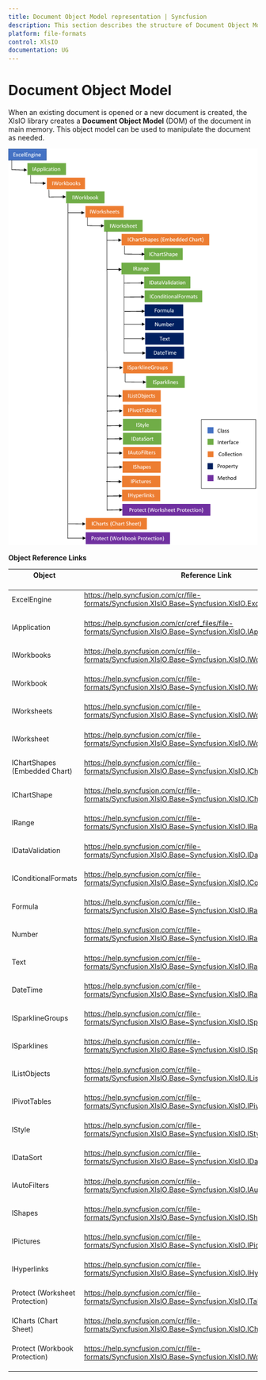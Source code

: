 ```yaml
---
title: Document Object Model representation | Syncfusion
description: This section describes the structure of Document Object Model structure for Syncfusion Essential XlsIO
platform: file-formats
control: XlsIO
documentation: UG
---
```

# Document Object Model

When an existing document is opened or a new document is created, the XlsIO library creates a **Document Object Model** (DOM) of the document in main memory. This object model can be used to manipulate the document as needed.

![DocumentObjectModel](DocumentObjectModel_images/DocumentObjectModel.png)

**Object Reference Links**

<table>
<tr>
<th><b>Object</b><br/><br/></th>
<th><b>Reference Link</b><br/><br/></th>
</tr>
<tbody>
<tr>
<td>ExcelEngine<br/><br/></td>
<td><a href="https://help.syncfusion.com/cr/file-formats/Syncfusion.XlsIO.Base~Syncfusion.XlsIO.ExcelEngine.html">https://help.syncfusion.com/cr/file-formats/Syncfusion.XlsIO.Base~Syncfusion.XlsIO.ExcelEngine.html</a><br/><br/></td>
</tr>
<tr>
<td>IApplication<br/><br/></td>
<td><a href="https://help.syncfusion.com/cr/cref_files/file-formats/Syncfusion.XlsIO.Base~Syncfusion.XlsIO.IApplication.html">https://help.syncfusion.com/cr/cref_files/file-formats/Syncfusion.XlsIO.Base~Syncfusion.XlsIO.IApplication.html</a><br/><br/></td>
</tr>
<tr>
<td>IWorkbooks<br/><br/></td>
<td><a href="https://help.syncfusion.com/cr/file-formats/Syncfusion.XlsIO.Base~Syncfusion.XlsIO.IWorkbooks.html">https://help.syncfusion.com/cr/file-formats/Syncfusion.XlsIO.Base~Syncfusion.XlsIO.IWorkbooks.html</a><br/><br/></td>
</tr>
<tr>
<td>IWorkbook<br/><br/></td>
<td><a href="https://help.syncfusion.com/cr/file-formats/Syncfusion.XlsIO.Base~Syncfusion.XlsIO.IWorkbook.html">https://help.syncfusion.com/cr/file-formats/Syncfusion.XlsIO.Base~Syncfusion.XlsIO.IWorkbook.html</a><br/><br/></td>
</tr>
<tr>
<td>IWorksheets<br/><br/></td>
<td><a href="https://help.syncfusion.com/cr/file-formats/Syncfusion.XlsIO.Base~Syncfusion.XlsIO.IWorksheets.html">https://help.syncfusion.com/cr/file-formats/Syncfusion.XlsIO.Base~Syncfusion.XlsIO.IWorksheets.html</a><br/><br/></td>
</tr>
<tr>
<td>IWorksheet<br/><br/></td>
<td><a href="https://help.syncfusion.com/cr/file-formats/Syncfusion.XlsIO.Base~Syncfusion.XlsIO.IWorksheet.html">https://help.syncfusion.com/cr/file-formats/Syncfusion.XlsIO.Base~Syncfusion.XlsIO.IWorksheet.html</a><br/><br/></td>
</tr>
<tr>
<td>IChartShapes (Embedded Chart)<br/><br/></td>
<td><a href="https://help.syncfusion.com/cr/file-formats/Syncfusion.XlsIO.Base~Syncfusion.XlsIO.IChartShapes.html">https://help.syncfusion.com/cr/file-formats/Syncfusion.XlsIO.Base~Syncfusion.XlsIO.IChartShapes.html</a><br/><br/></td>
</tr>
<tr>
<td>IChartShape<br/><br/></td>
<td><a href="https://help.syncfusion.com/cr/file-formats/Syncfusion.XlsIO.Base~Syncfusion.XlsIO.IChartShape.html">https://help.syncfusion.com/cr/file-formats/Syncfusion.XlsIO.Base~Syncfusion.XlsIO.IChartShape.html</a><br/><br/></td>
</tr>
<tr>
<td>IRange<br/><br/></td>
<td><a href="https://help.syncfusion.com/cr/file-formats/Syncfusion.XlsIO.Base~Syncfusion.XlsIO.IRange.html">https://help.syncfusion.com/cr/file-formats/Syncfusion.XlsIO.Base~Syncfusion.XlsIO.IRange.html</a><br/><br/></td>
</tr>
<tr>
<td>IDataValidation<br/><br/></td>
<td><a href="https://help.syncfusion.com/cr/file-formats/Syncfusion.XlsIO.Base~Syncfusion.XlsIO.IDataValidation.html">https://help.syncfusion.com/cr/file-formats/Syncfusion.XlsIO.Base~Syncfusion.XlsIO.IDataValidation.html</a><br/><br/></td>
</tr>
<tr>
<td>IConditionalFormats<br/><br/></td>
<td><a href="https://help.syncfusion.com/cr/file-formats/Syncfusion.XlsIO.Base~Syncfusion.XlsIO.IConditionalFormats.html">https://help.syncfusion.com/cr/file-formats/Syncfusion.XlsIO.Base~Syncfusion.XlsIO.IConditionalFormats.html</a><br/><br/></td>
</tr>
<tr>
<td>Formula<br/><br/></td>
<td><a href="https://help.syncfusion.com/cr/file-formats/Syncfusion.XlsIO.Base~Syncfusion.XlsIO.IRange~Formula.html">https://help.syncfusion.com/cr/file-formats/Syncfusion.XlsIO.Base~Syncfusion.XlsIO.IRange~Formula.html</a><br/><br/></td>
</tr>
<tr>
<td>Number<br/><br/></td>
<td><a href="https://help.syncfusion.com/cr/file-formats/Syncfusion.XlsIO.Base~Syncfusion.XlsIO.IRange~Number.html">https://help.syncfusion.com/cr/file-formats/Syncfusion.XlsIO.Base~Syncfusion.XlsIO.IRange~Number.html</a><br/><br/></td>
</tr>
<tr>
<td>Text<br/><br/></td>
<td><a href="https://help.syncfusion.com/cr/file-formats/Syncfusion.XlsIO.Base~Syncfusion.XlsIO.IRange~Text.html">https://help.syncfusion.com/cr/file-formats/Syncfusion.XlsIO.Base~Syncfusion.XlsIO.IRange~Text.html</a><br/><br/></td>
</tr>
<tr>
<td>DateTime<br/><br/></td>
<td><a href="https://help.syncfusion.com/cr/file-formats/Syncfusion.XlsIO.Base~Syncfusion.XlsIO.IRange~DateTime.html">https://help.syncfusion.com/cr/file-formats/Syncfusion.XlsIO.Base~Syncfusion.XlsIO.IRange~DateTime.html</a><br/><br/></td>
</tr>
<tr>
<td>ISparklineGroups<br/><br/></td>
<td><a href="https://help.syncfusion.com/cr/file-formats/Syncfusion.XlsIO.Base~Syncfusion.XlsIO.ISparklineGroups.html">https://help.syncfusion.com/cr/file-formats/Syncfusion.XlsIO.Base~Syncfusion.XlsIO.ISparklineGroups.html</a><br/><br/></td>
</tr>
<tr>
<td>ISparklines<br/><br/></td>
<td><a href="https://help.syncfusion.com/cr/file-formats/Syncfusion.XlsIO.Base~Syncfusion.XlsIO.ISparklines.html">https://help.syncfusion.com/cr/file-formats/Syncfusion.XlsIO.Base~Syncfusion.XlsIO.ISparklines.html</a><br/><br/></td>
</tr>
<tr>
<td>IListObjects<br/><br/></td>
<td><a href="https://help.syncfusion.com/cr/file-formats/Syncfusion.XlsIO.Base~Syncfusion.XlsIO.IListObjects.html">https://help.syncfusion.com/cr/file-formats/Syncfusion.XlsIO.Base~Syncfusion.XlsIO.IListObjects.html</a><br/><br/></td>
</tr>
<tr>
<td>IPivotTables<br/><br/></td>
<td><a href="https://help.syncfusion.com/cr/file-formats/Syncfusion.XlsIO.Base~Syncfusion.XlsIO.IPivotTables.html">https://help.syncfusion.com/cr/file-formats/Syncfusion.XlsIO.Base~Syncfusion.XlsIO.IPivotTables.html</a><br/><br/></td>
</tr>
<tr>
<td>IStyle<br/><br/></td>
<td><a href="https://help.syncfusion.com/cr/file-formats/Syncfusion.XlsIO.Base~Syncfusion.XlsIO.IStyle.html">https://help.syncfusion.com/cr/file-formats/Syncfusion.XlsIO.Base~Syncfusion.XlsIO.IStyle.html</a><br/><br/></td>
</tr>
<tr>
<td>IDataSort<br/><br/></td>
<td><a href="https://help.syncfusion.com/cr/file-formats/Syncfusion.XlsIO.Base~Syncfusion.XlsIO.IDataSort.html">https://help.syncfusion.com/cr/file-formats/Syncfusion.XlsIO.Base~Syncfusion.XlsIO.IDataSort.html</a><br/><br/></td>
</tr>
<tr>
<td>IAutoFilters<br/><br/></td>
<td><a href="https://help.syncfusion.com/cr/file-formats/Syncfusion.XlsIO.Base~Syncfusion.XlsIO.IAutoFilters.html">https://help.syncfusion.com/cr/file-formats/Syncfusion.XlsIO.Base~Syncfusion.XlsIO.IAutoFilters.html</a><br/><br/></td>
</tr>
<tr>
<td>IShapes<br/><br/></td>
<td><a href="https://help.syncfusion.com/cr/file-formats/Syncfusion.XlsIO.Base~Syncfusion.XlsIO.IShapes.html">https://help.syncfusion.com/cr/file-formats/Syncfusion.XlsIO.Base~Syncfusion.XlsIO.IShapes.html</a><br/><br/></td>
</tr>
<tr>
<td>IPictures<br/><br/></td>
<td><a href="https://help.syncfusion.com/cr/file-formats/Syncfusion.XlsIO.Base~Syncfusion.XlsIO.IPictures.html">https://help.syncfusion.com/cr/file-formats/Syncfusion.XlsIO.Base~Syncfusion.XlsIO.IPictures.html</a><br/><br/></td>
</tr>
<tr>
<td>IHyperlinks<br/><br/></td>
<td><a href="https://help.syncfusion.com/cr/file-formats/Syncfusion.XlsIO.Base~Syncfusion.XlsIO.IHyperLinks.html">https://help.syncfusion.com/cr/file-formats/Syncfusion.XlsIO.Base~Syncfusion.XlsIO.IHyperLinks.html</a><br/><br/></td>
</tr>
<tr>
<td>Protect (Worksheet Protection)<br/><br/></td>
<td><a href="https://help.syncfusion.com/cr/file-formats/Syncfusion.XlsIO.Base~Syncfusion.XlsIO.ITabSheet~Protect.html">https://help.syncfusion.com/cr/file-formats/Syncfusion.XlsIO.Base~Syncfusion.XlsIO.ITabSheet~Protect.html</a><br/><br/></td>
</tr>
<tr>
<td>ICharts (Chart Sheet)<br/><br/></td>
<td><a href="https://help.syncfusion.com/cr/file-formats/Syncfusion.XlsIO.Base~Syncfusion.XlsIO.ICharts.html">https://help.syncfusion.com/cr/file-formats/Syncfusion.XlsIO.Base~Syncfusion.XlsIO.ICharts.html</a><br/><br/></td>
</tr>
<tr>
<td>Protect (Workbook Protection)<br/><br/></td>
<td><a href="https://help.syncfusion.com/cr/file-formats/Syncfusion.XlsIO.Base~Syncfusion.XlsIO.IWorkbook~Protect.html">https://help.syncfusion.com/cr/file-formats/Syncfusion.XlsIO.Base~Syncfusion.XlsIO.IWorkbook~Protect.html</a><br/><br/></td>
</tr>
</tbody>
</table>
